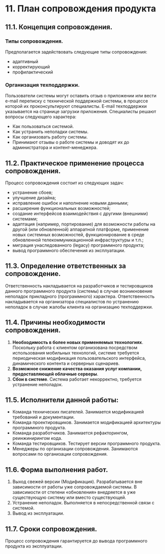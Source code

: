 # 11. План сопровождения продукта
## 11.1. Концепция сопровождения.

### Типы сопровождения.
Предполагается задействовать следующие типы сопровождения:
- адаптивный
- корректирующий
- профилактический

### Организация техподдержки.
Пользователи системы могут оставить отзыв о приложении или вести e-mail переписку с технической поддержкой системы, в процессе которой их проконсультируют специалисты. E-mail техподдержки указывается на странице загрузки приложения. Специалисты решают вопросы следующего характера:
- Как пользоваться системой.
- Как устранить неполадки системы.
- Как организовать работу системы.
- Принимают отзывы о работе системы и доводят их до администратора и контент-менеджера.

## 11.2. Практическое применение процесса сопровождения.
Процесс сопровождения состоит из следующих задач:
- устранение сбоев;
- улучшение дизайна;
- исправление ошибок и наполнение новыми данными;
- расширение функциональных возможностей;
- создание интерфейсов взаимодействия с другими (внешними) системами;
- адаптация (например, портирование) для возможности работы на другой (или обновленной) аппаратной платформе, применение новых системных возможностей, функционирование в среде обновленной телекоммуникационной инфраструктуры и т.п.;
- миграция унаследованного (legacy) программного продукта;
- вывод программного обеспечения из эксплуатации.

## 11.3. Определение ответственных за сопровождение.
Ответственность накладывается на разработчиков и тестировщиков данного программного продукта (системы) в случае возникновение неполадок прикладного (программного) характера.
Ответственность накладывается на организатора специалистов по устранению неполадок в случае жалобы клиента на организацию техподдержки.

## 11.4. Причины необходимости сопровождения.

1.  **Необходимость в более новых применяемых технологиях**. Поскольку работа с клиентом организована посредством использования мобильных технологий, системе требуется периодическая модификация пользовательского интерфейса, динамического контента и серверных сценариев.
2.  **Возможное снижение качества оказания услуг компании, предоставляющей облачные серверы**.
3.  **Сбои в системе**. Система работает некорректно, требуется устранение неполадок.

## 11.5. Исполнители данной работы:
- Команда технических писателей. Занимается модификацией требований и документации.
- Команда проектировщиков. Занимается модификацией архитектуры программного продукта.
- Команда разработчиков.  Занимается рефакторингом, реинжинирингом кода.
- Команда тестировщиков. Тестирует версии программного продукта.
- Менеджеры по организации сопровождения. Занимаются вопросами по организации сопровождения.

## 11.6. Форма выполнения работ.
1.  Выход свежей версии (Модификация). Разрабатывается вне зависимости от работы уже сопровождаемой системы. В зависимости от степени «обновления» внедряется в уже существующую систему или вместо существующей.
2.  Устранение неполадок. Выполняется в непосредственной связи с системой.
3.  Вывод из эксплуатации.

## 11.7. Сроки сопровождения.
Процесс сопровождения гарантируется до вывода программного продукта из эксплуатации.
